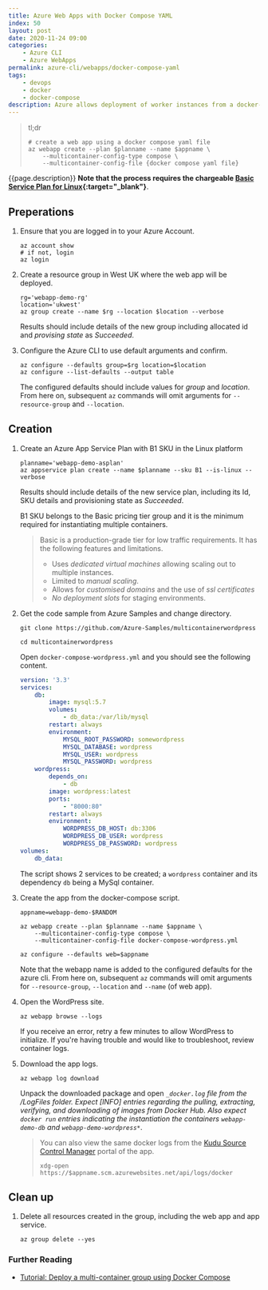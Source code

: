 ```yaml
---
title: Azure Web Apps with Docker Compose YAML
index: 50
layout: post
date: 2020-11-24 09:00
categories: 
    - Azure CLI
    - Azure WebApps
permalink: azure-cli/webapps/docker-compose-yaml
tags: 
    - devops
    - docker
    - docker-compose
description: Azure allows deployment of worker instances from a docker-compose script. This tutorial shows the process of deploying instances for WordPress and database servers using an Azure's docker-compose sample.
---
```

>tl;dr
>```shell
># create a web app using a docker compose yaml file
>az webapp create --plan $planname --name $appname \
>     --multicontainer-config-type compose \
>     --multicontainer-config-file {docker compose yaml file}
>```
{{page.description}} **Note that the process requires the chargeable [Basic Service Plan for Linux](https://azure.microsoft.com/en-gb/pricing/details/app-service/linux/){:target="_blank"}**.

## **Preperations**

1. Ensure that you are logged in to your Azure Account.

    ```shell
    az account show
    # if not, login
    az login
    ```

1. Create a resource group in West UK where the web app will be deployed.

    ```shell
    rg='webapp-demo-rg'
    location='ukwest'
    az group create --name $rg --location $location --verbose
    ```
    Results should include details of the new group including allocated id and _provising state_ as _Succeeded_.

1. Configure the Azure CLI to use default arguments and confirm.
    
    ```shell
    az configure --defaults group=$rg location=$location
    az configure --list-defaults --output table
    ```
    The configured defaults should include values for _group_ and _location_. From here on, subsequent <code>az</code> commands will omit arguments for <code>--resource-group</code> and <code>--location</code>.

## **Creation**

1. Create an Azure App Service Plan with B1 SKU in the Linux platform

    ```shell
    planname='webapp-demo-asplan'
    az appservice plan create --name $planname --sku B1 --is-linux --verbose
    ```
    Results should include details of the new service plan, including its Id, SKU details and provisioning state as _Succeeded_.

    B1 SKU belongs to the Basic pricing tier group and it is the minimum required for instantiating multiple containers.
    > Basic is a production-grade tier for low traffic requirements. It has the following features and limitations.
    > - Uses _dedicated virtual machines_ allowing scaling out to multiple instances.
    > - Limited to _manual scaling_.
    > - Allows for _customised domains_ and the use of _ssl certificates_
    > - _No deployment slots_ for staging environments.

1. Get the code sample from Azure Samples and change directory.

    ```shell
    git clone https://github.com/Azure-Samples/multicontainerwordpress

    cd multicontainerwordpress
    ```

    Open <code>docker-compose-wordpress.yml</code> and you should see the following content.
    ```yml
    version: '3.3'
    services:
        db:
            image: mysql:5.7
            volumes:
                - db_data:/var/lib/mysql
            restart: always
            environment:
                MYSQL_ROOT_PASSWORD: somewordpress
                MYSQL_DATABASE: wordpress
                MYSQL_USER: wordpress
                MYSQL_PASSWORD: wordpress
        wordpress:
            depends_on:
                - db
            image: wordpress:latest
            ports:
                - "8000:80"
            restart: always
            environment:
                WORDPRESS_DB_HOST: db:3306
                WORDPRESS_DB_USER: wordpress
                WORDPRESS_DB_PASSWORD: wordpress
    volumes:
        db_data:
    ```
    The script shows 2 services to be created; a <code>wordpress</code> container and its dependency <code>db</code> being a MySql container.
    
1. Create the app from the docker-compose script.

    ```shell
    appname=webapp-demo-$RANDOM

    az webapp create --plan $planname --name $appname \
        --multicontainer-config-type compose \
        --multicontainer-config-file docker-compose-wordpress.yml

    az configure --defaults web=$appname
    ```

    Note that the webapp name is added to the configured defaults for the azure cli. From here on, subsequent <code>az</code> commands will omit arguments for <code>--resource-group</code>, <code>--location</code> and <code>--name</code> (of web app).

1. Open the WordPress site.

    ```shell
    az webapp browse --logs
    ```

    If you receive an error, retry a few minutes to allow WordPress to initialize. If you're having trouble and would like to troubleshoot, review container logs.

1. Download the app logs.

    ```shell
    az webapp log download
    ```

    Unpack the downloaded package and open <code>*_docker.log</code> file from the _/LogFiles_ folder. Expect [INFO] entries regarding the pulling, extracting, verifying, and downloading of images from Docker Hub. Also expect <code>docker run</code> entries indicating the instantiation the containers <code>webapp-demo-*_db_*</code> and <code>webapp-demo-*_wordpress_*</code>.
    >You can also view the same docker logs from the [Kudu Source Control Manager](https://azure.microsoft.com/en-gb/resources/videos/what-is-kudu-with-david-ebbo/) portal of the app.
    >```
    >xdg-open https://$appname.scm.azurewebsites.net/api/logs/docker
    >```

## **Clean up**

1. Delete all resources created in the group, including the web app and app service.

    ```shell
    az group delete --yes
    ```

### Further Reading

- [Tutorial: Deploy a multi-container group using Docker Compose](https://docs.microsoft.com/en-us/azure/container-instances/tutorial-docker-compose)
